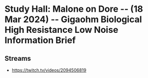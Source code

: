 # Study Hall: Malone on Dore -- (18 Mar 2024) -- Gigaohm Biological High Resistance Low Noise Information Brief

## Streams
- https://twitch.tv/videos/2094506819

